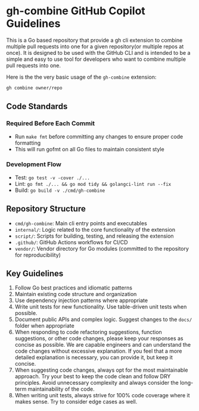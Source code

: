 # gh-combine GitHub Copilot Guidelines

This is a Go based repository that provide a gh cli extension to combine multiple pull requests into one for a given repository(or multiple repos at once). It is designed to be used with the GitHub CLI and is intended to be a simple and easy to use tool for developers who want to combine multiple pull requests into one.

Here is the the very basic usage of the `gh-combine` extension:

```bash
gh combine owner/repo
```

## Code Standards

### Required Before Each Commit

- Run `make fmt` before committing any changes to ensure proper code formatting
- This will run gofmt on all Go files to maintain consistent style

### Development Flow

- Test: `go test -v -cover ./...`
- Lint: `go fmt ./... && go mod tidy && golangci-lint run --fix`
- Build: `go build -v ./cmd/gh-combine`

## Repository Structure

- `cmd/gh-combine`: Main cli entry points and executables
- `internal/`: Logic related to the core functionality of the extension
- `script/`: Scripts for building, testing, and releasing the extension
- `.github/`: GitHub Actions workflows for CI/CD
- `vendor/`: Vendor directory for Go modules (committed to the repository for reproducibility)

## Key Guidelines

1. Follow Go best practices and idiomatic patterns
2. Maintain existing code structure and organization
3. Use dependency injection patterns where appropriate
4. Write unit tests for new functionality. Use table-driven unit tests when possible.
5. Document public APIs and complex logic. Suggest changes to the `docs/` folder when appropriate
6. When responding to code refactoring suggestions, function suggestions, or other code changes, please keep your responses as concise as possible. We are capable engineers and can understand the code changes without excessive explanation. If you feel that a more detailed explanation is necessary, you can provide it, but keep it concise.
7. When suggesting code changes, always opt for the most maintainable approach. Try your best to keep the code clean and follow DRY principles. Avoid unnecessary complexity and always consider the long-term maintainability of the code.
8. When writing unit tests, always strive for 100% code coverage where it makes sense. Try to consider edge cases as well.
